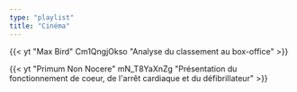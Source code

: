```yaml
---
type: "playlist"
title: "Cinéma"
---
```


{{< yt "Max Bird" Cm1QngjOkso "Analyse du classement au box-office"  >}}

{{< yt "Primum Non Nocere" mN_T8YaXnZg "Présentation du fonctionnement de coeur, de l'arrêt cardiaque et du défibrillateur"  >}}